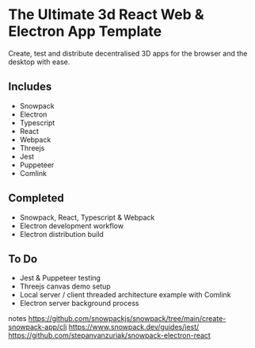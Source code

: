 # The Ultimate 3d React Web & Electron App Template

Create, test and distribute decentralised 3D apps for the browser and the desktop with ease.

## Includes

- Snowpack
- Electron
- Typescript
- React
- Webpack
- Threejs
- Jest
- Puppeteer
- Comlink

## Completed

- Snowpack, React, Typescript & Webpack
- Electron development workflow
- Electron distribution build

## To Do

- Jest & Puppeteer testing
- Threejs canvas demo setup
- Local server / client threaded architecture example with Comlink
- Electron server background process



notes
https://github.com/snowpackjs/snowpack/tree/main/create-snowpack-app/cli
https://www.snowpack.dev/guides/jest/
https://github.com/stepanvanzuriak/snowpack-electron-react